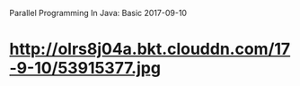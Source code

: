 Parallel Programming In Java: Basic
2017-09-10

http://olrs8j04a.bkt.clouddn.com/17-9-10/53915377.jpg
===

